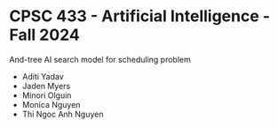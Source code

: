 
# CPSC 433 - Artificial Intelligence - Fall 2024

 And-tree AI search model for scheduling problem

- Aditi Yadav
- Jaden Myers
- Minori Olguin
- Monica Nguyen
- Thi Ngoc Anh Nguyen
